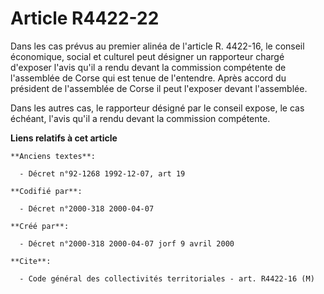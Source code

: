 # Article R4422-22

Dans les cas prévus au premier alinéa de l'article R. 4422-16, le conseil économique, social et culturel peut désigner un
rapporteur chargé d'exposer l'avis qu'il a rendu devant la commission compétente de l'assemblée de Corse qui est tenue de
l'entendre. Après accord du président de l'assemblée de Corse il peut l'exposer devant l'assemblée.

Dans les autres cas, le rapporteur désigné par le conseil expose, le cas échéant, l'avis qu'il a rendu devant la commission
compétente.

**Liens relatifs à cet article**

	**Anciens textes**:

	  - Décret n°92-1268 1992-12-07, art 19

	**Codifié par**:

	  - Décret n°2000-318 2000-04-07

	**Créé par**:

	  - Décret n°2000-318 2000-04-07 jorf 9 avril 2000

	**Cite**:

	  - Code général des collectivités territoriales - art. R4422-16 (M)
